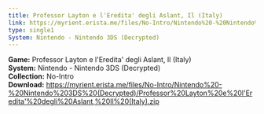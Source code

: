 ```yaml
---
title: Professor Layton e l'Eredita' degli Aslant, Il (Italy)
link: https://myrient.erista.me/files/No-Intro/Nintendo%20-%20Nintendo%203DS%20(Decrypted)/Professor%20Layton%20e%20l'Eredita'%20degli%20Aslant,%20Il%20(Italy).zip
type: single1
System: Nintendo - Nintendo 3DS (Decrypted)
---
```

<b>Game:</b> Professor Layton e l'Eredita' degli Aslant, Il (Italy)<br>
<b>System:</b> Nintendo - Nintendo 3DS (Decrypted)<br>
<b>Collection:</b> No-Intro<br>
<b>Download:</b> https://myrient.erista.me/files/No-Intro/Nintendo%20-%20Nintendo%203DS%20(Decrypted)/Professor%20Layton%20e%20l'Eredita'%20degli%20Aslant,%20Il%20(Italy).zip